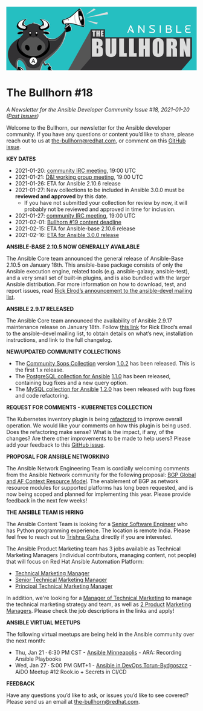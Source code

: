 ![](../assets/img/bullhorn-banner-teal.png)

# The Bullhorn #18

*A Newsletter for the Ansible Developer Community*
*Issue #18, 2021-01-20 ([Past Issues](https://us19.campaign-archive.com/home/?u=56d874e027110e35dea0e03c1&id=d6635f5420))*

Welcome to the Bullhorn, our newsletter for the Ansible developer community. If you have any questions or content you’d like to share, please reach out to us at the-bullhorn@redhat.com, or comment on this [GitHub issue](https://github.com/ansible/community/issues/546).

**KEY DATES**

* 2021-01-20: [community IRC meeting](https://github.com/ansible/community/issues/539), 19:00 UTC
* 2021-01-21: [D&I working group meeting](https://github.com/ansible/community/issues/577), 19:00 UTC
* 2021-01-26: ETA for Ansible 2.10.6 release
* 2021-01-27: New collections to be included in Ansible 3.0.0 must be **reviewed and approved** by this date.
    * If you have not submitted your collection for review by now, it will probably not be reviewed and approved in time for inclusion.
* 2021-01-27: [community IRC meeting](https://github.com/ansible/community/issues/539), 19:00 UTC
* 2021-02-01: [Bullhorn #19 content deadline](https://github.com/ansible/community/issues/546)
* 2021-02-15: ETA for Ansible-base 2.10.6 release
* 2021-02-16: [ETA for Ansible 3.0.0 release](https://github.com/ansible/ansible/blob/devel/docs/docsite/rst/roadmap/COLLECTIONS_3_0.rst)

**ANSIBLE-BASE 2.10.5 NOW GENERALLY AVAILABLE**

The Ansible Core team announced the general release of Ansible-Base 2.10.5 on January 18th. This ansible-base package consists of only the Ansible execution engine, related tools (e.g. ansible-galaxy, ansible-test), and a very small set of built-in plugins, and is also bundled with the larger Ansible distribution. For more information on how to download, test, and report issues, read [Rick Elrod’s announcement to the ansible-devel mailing list](https://groups.google.com/g/ansible-devel/c/b-mOj04ITts).

**ANSIBLE 2.9.17 RELEASED**

The Ansible Core team announced the availability of Ansible 2.9.17 maintenance release on January 18th. Follow [this link](https://groups.google.com/g/ansible-devel/c/5joU3UGKU5A) for Rick Elrod’s email to the ansible-devel mailing list, to obtain details on what’s new, installation instructions, and link to the full changelog.

**NEW/UPDATED COMMUNITY COLLECTIONS**

* The [Community Sops Collection](https://galaxy.ansible.com/community/sops) version [1.0.2](https://github.com/ansible-collections/community.sops/blob/main/CHANGELOG.rst) has been released. This is the first 1.x release.
* The [PostgreSQL collection for Ansible](https://galaxy.ansible.com/community/postgresql) [1.1.0](https://github.com/ansible-collections/community.postgresql/blob/main/CHANGELOG.rst) has been released, containing bug fixes and a new query option.
* The [MySQL collection for Ansible](https://galaxy.ansible.com/community/mysql) [1.2.0](https://github.com/ansible-collections/community.mysql/blob/main/changelogs/CHANGELOG.rst) has been released with bug fixes and code refactoring.

**REQUEST FOR COMMENTS - KUBERNETES COLLECTION**

The Kubernetes inventory plugin is being [refactored](https://github.com/ansible-collections/community.kubernetes/pull/217) to improve overall operation. We would like your comments on how this plugin is being used. Does the refactoring make sense? What is the impact, if any, of the changes? Are there other improvements to be made to help users? Please add your feedback to this [GitHub issue](https://github.com/ansible-collections/community.kubernetes/issues/226).

**PROPOSAL FOR ANSIBLE NETWORKING**

The Ansible Network Engineering Team is cordially welcoming comments from the Ansible Network community for the following proposal: [BGP Global and AF Context Resource Model](https://github.com/ansible/community/issues/582). The enablement of BGP as network resource modules for supported platforms has long been requested, and is now being scoped and planned for implementing this year. Please provide feedback in the next few weeks!

**THE ANSIBLE TEAM IS HIRING**

The Ansible Content Team is looking for a [Senior Software Engineer](https://global-redhat.icims.com/jobs/81956/senior-software-engineer/job) who has Python programming experience. The location is remote India. Please feel free to reach out to [Trishna Guha](https://github.com/trishnaguha) directly if you are interested.

The Ansible Product Marketing team has 3 jobs available as Technical Marketing Managers (individual contributors, managing content, not people) that will focus on Red Hat Ansible Automation Platform:

* [Technical Marketing Manager](https://us-redhat.icims.com/jobs/82006/technical-marketing-manager/job)
* [Senior Technical Marketing Manager](https://us-redhat.icims.com/jobs/82005/senior-technical-marketing-manager/job)
* [Principal Technical Marketing Manager](https://us-redhat.icims.com/jobs/82004/principal-technical-marketing-manager/job)

In addition, we're looking for a [Manager of Technical Marketing](https://us-redhat.icims.com/jobs/82003/manager%2c-technical-marketing/job) to manage the technical marketing strategy and team, as well as [2 Product](https://us-redhat.icims.com/jobs/82007/product-marketing-manager/job) [Marketing Managers](https://us-redhat.icims.com/jobs/82009/product-marketing-manager/job). Please check the job descriptions in the links and apply!

**ANSIBLE VIRTUAL MEETUPS**

The following virtual meetups are being held in the Ansible community over the next month:

* Thu, Jan 21 · 6:30 PM CST - [Ansible Minneapolis](https://www.meetup.com/Ansible-Minneapolis/events/sbqkgrycccbcc/) - ARA: Recording Ansible Playbooks
* Wed, Jan 27 · 5:00 PM GMT+1 - [Ansible in DevOps Torun-Bydgoszcz](https://www.meetup.com/Ansible-in-DevOps-Torun-Bydgoszcz/events/275682147/) - AiDO Meetup #12 Rook.io + Secrets in CI/CD

**FEEDBACK**

Have any questions you’d like to ask, or issues you’d like to see covered? Please send us an email at the-bullhorn@redhat.com.

